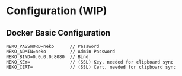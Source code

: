 # Configuration (WIP)

## Docker Basic Configuration
```
NEKO_PASSWORD=neko      // Password
NEKO_ADMIN=neko         // Admin Password
NEKO_BIND=0.0.0.0:8080  // Bind
NEKO_KEY=               // (SSL) Key, needed for clipboard sync
NEKO_CERT=              // (SSL) Cert, needed for clipboard sync
```